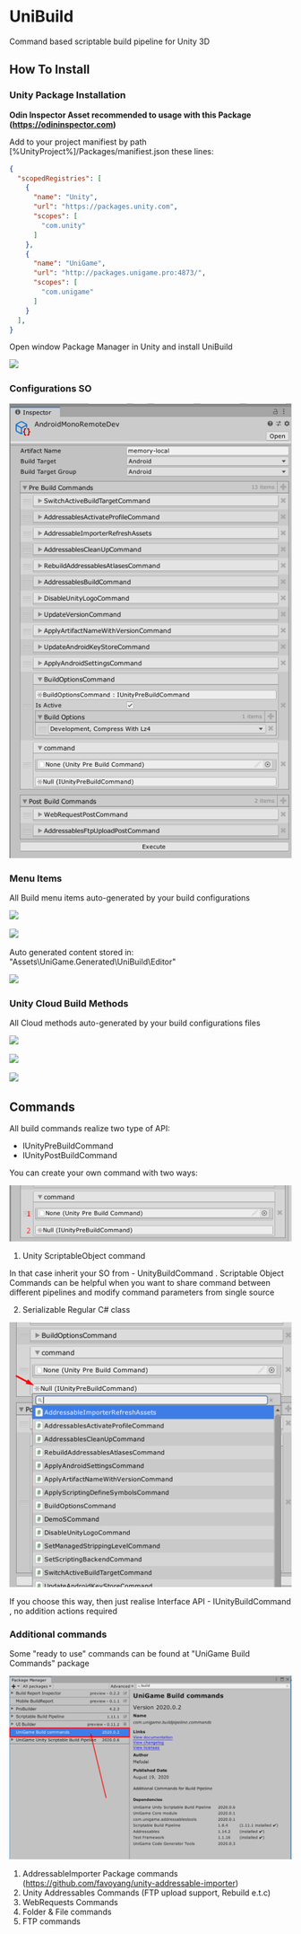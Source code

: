 # UniBuild
Command based scriptable build pipeline for Unity 3D

## How To Install

### Unity Package Installation

**Odin Inspector Asset recommended to usage with this Package (https://odininspector.com)**

Add to your project manifiest by path [%UnityProject%]/Packages/manifiest.json these lines:

```json
{
  "scopedRegistries": [
    {
      "name": "Unity",
      "url": "https://packages.unity.com",
      "scopes": [
        "com.unity"
      ]
    },
    {
      "name": "UniGame",
      "url": "http://packages.unigame.pro:4873/",
      "scopes": [
        "com.unigame"
      ]
    }
  ],
}
```
Open window Package Manager in Unity and install UniBuild 

![](https://i.gyazo.com/724a7a8c10ad8876d1bdd99a4ab7c13f.png)


### Configurations SO

![](https://github.com/UniGameTeam/UniBuild/blob/master/GitAssets/serializable-pipeline.png)

### Menu Items

All Build menu items auto-generated by your build configurations

![](https://i.gyazo.com/042b84f72352c9282b2b244f8c0d7dc5.png)

![](https://i.gyazo.com/22e7c699847e046192b8c12225c046f3.png)

Auto generated content stored in: "Assets\UniGame.Generated\UniBuild\Editor"

![](https://i.gyazo.com/b6e7796ce761e7d93677a3ec7d084904.png)


### Unity Cloud Build Methods

All Cloud methods auto-generated by your build configurations files

![](https://i.gyazo.com/45904cff034647c439c4d1acf76750b4.png)

![](https://i.gyazo.com/515c525d3722fcc11d5224424fecc8bb.png)

![](https://i.gyazo.com/33f0a9d1a11a024a3d60c7769ff0f6bf.png)

## Commands

All build commands realize two type of API:

- IUnityPreBuildCommand
- IUnityPostBuildCommand

You can create your own command with two ways: 

![](https://github.com/UniGameTeam/UniBuild/blob/master/GitAssets/commands1.png)

1. Unity ScriptableObject command

In that case inherit your SO from - UnityBuildCommand . Scriptable Object Commands can be helpful when you want to share command between different pipelines and modify command parameters from single source

2. Serializable Regular C# class 

![](https://github.com/UniGameTeam/UniBuild/blob/master/GitAssets/commands2.png)

If you choose this way, then just realise Interface API - IUnityBuildCommand , no addition actions required

### Additional commands

Some "ready to use" commands can be found at "UniGame Build Commands" package

![](https://github.com/UniGameTeam/UniBuild/blob/master/GitAssets/commands-package.png)

1. AddressableImporter Package commands (https://github.com/favoyang/unity-addressable-importer)
2. Unity Addressables Commands (FTP upload support, Rebuild e.t.c)
3. WebRequests Commands
4. Folder & File commands
5. FTP commands



